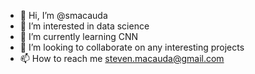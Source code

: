 - 👋 Hi, I’m @smacauda
- 👀 I’m interested in data science
- 🌱 I’m currently learning CNN
- 💞️ I’m looking to collaborate on any interesting projects
- 📫 How to reach me steven.macauda@gmail.com
